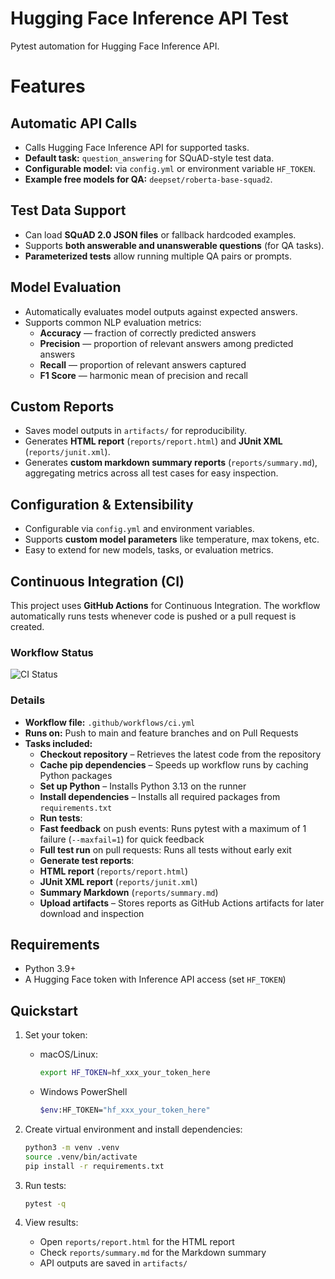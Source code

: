 # Hugging Face Inference API Test

Pytest automation for Hugging Face Inference API.

# Features

## Automatic API Calls
- Calls Hugging Face Inference API for supported tasks.  
- **Default task:** `question_answering` for SQuAD-style test data.  
- **Configurable model:** via `config.yml` or environment variable `HF_TOKEN`.  
- **Example free models for QA:** `deepset/roberta-base-squad2`.  

## Test Data Support
- Can load **SQuAD 2.0 JSON files** or fallback hardcoded examples.  
- Supports **both answerable and unanswerable questions** (for QA tasks).  
- **Parameterized tests** allow running multiple QA pairs or prompts.  

## Model Evaluation
- Automatically evaluates model outputs against expected answers.  
- Supports common NLP evaluation metrics:
  - **Accuracy** — fraction of correctly predicted answers  
  - **Precision** — proportion of relevant answers among predicted answers  
  - **Recall** — proportion of relevant answers captured  
  - **F1 Score** — harmonic mean of precision and recall  

## Custom Reports
- Saves model outputs in `artifacts/` for reproducibility.  
- Generates **HTML report** (`reports/report.html`) and **JUnit XML** (`reports/junit.xml`).  
- Generates **custom markdown summary reports** (`reports/summary.md`), aggregating metrics across all test cases for easy inspection.  

## Configuration & Extensibility
- Configurable via `config.yml` and environment variables.  
- Supports **custom model parameters** like temperature, max tokens, etc.  
- Easy to extend for new models, tasks, or evaluation metrics.

## Continuous Integration (CI)

This project uses **GitHub Actions** for Continuous Integration. The workflow automatically runs tests whenever code is pushed or a pull request is created.

### Workflow Status

![CI Status](https://github.com/jingtechy/huggingface-inference-api-test/actions/workflows/ci.yml/badge.svg)

### Details

- **Workflow file:** `.github/workflows/ci.yml`
- **Runs on:** Push to main and feature branches and on Pull Requests
- **Tasks included:** 
  - **Checkout repository** – Retrieves the latest code from the repository
  - **Cache pip dependencies** – Speeds up workflow runs by caching Python packages
  - **Set up Python** – Installs Python 3.13 on the runner
  - **Install dependencies** – Installs all required packages from `requirements.txt`
  - **Run tests**:
   - **Fast feedback** on push events: Runs pytest with a maximum of 1 failure (`--maxfail=1`) for quick feedback
   - **Full test run** on pull requests: Runs all tests without early exit
  - **Generate test reports**:
   - **HTML report** (`reports/report.html`)
   - **JUnit XML report** (`reports/junit.xml`)
   - **Summary Markdown** (`reports/summary.md`)
  - **Upload artifacts** – Stores reports as GitHub Actions artifacts for later download and inspection 

## Requirements
- Python 3.9+
- A Hugging Face token with Inference API access (set `HF_TOKEN`)

## Quickstart
1. Set your token:
   - macOS/Linux:
     ```bash
     export HF_TOKEN=hf_xxx_your_token_here
     ```
   - Windows PowerShell
     ```bash
     $env:HF_TOKEN="hf_xxx_your_token_here"
     ```
2. Create virtual environment and install dependencies:
   ```bash
   python3 -m venv .venv
   source .venv/bin/activate
   pip install -r requirements.txt
   ```

3. Run tests:
   ```bash
   pytest -q
   ```

4. View results:
   - Open `reports/report.html` for the HTML report
   - Check `reports/summary.md` for the Markdown summary
   - API outputs are saved in `artifacts/`